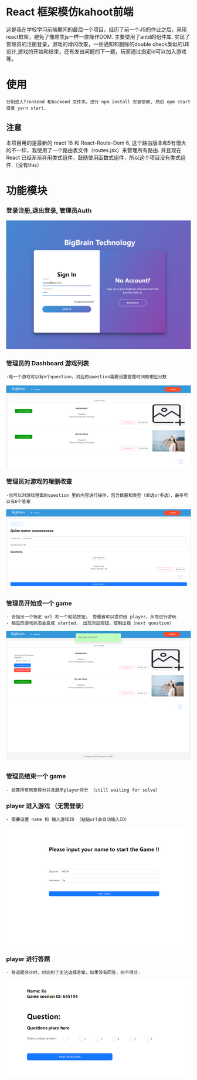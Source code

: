 # React 框架模仿kahoot前端
这是我在学校学习前端期间的最后一个项目，经历了前一个JS的作业之后，采用react框架，避免了像原生js一样一直操作DOM.
主要使用了antd的组件库. 实现了管理员的注册登录，游戏的增闪改查，一些通知和删除的double check类似的UE设计,游戏的开始和结束，还有发出问题的下一题，玩家通过指定id可以加入游戏等。

# 使用
	分别进入frontend 和backend 文件夹，进行 npm install 安装依赖, 然后 npm start 或者 yarn start. 

## 注意
本项目用的是最新的 react 18 和 React-Route-Dom 6, 这个路由版本和5有很大的不一样，我使用了一个路由表文件（routes.jsx）来管理所有路由.
并且现在React 已经渐渐弃用类式组件，鼓励使用函数式组件，所以这个项目没有类式组件.（没有this）
# 功能模块
### 登录注册,退出登录, 管理员Auth
![image](https://github.com/KeKe23333/React-KAHOOT-frontend/blob/master/img/%E6%9C%AA%E5%91%BD%E5%90%8D1683689066.png)
### 管理员的 Dashboard  游戏列表
	-每一个游戏可以有n个question，对应的question需要设置答题时间和相应分数
![image](https://github.com/KeKe23333/React-KAHOOT-frontend/blob/master/img/Dashboard.png)
### 管理员对游戏的增删改查
	-也可以对游戏里面的question 里的内容进行操作，包含数量和类型（单选or多选），最多可以有6个答案
![image](https://github.com/KeKe23333/React-KAHOOT-frontend/blob/master/img/game.png)
### 管理员开始或一个 game
	- 会抛出一个特定 url 和一个粘贴按钮， 管理者可以提供给 player，从而进行游玩
	- 相应的游戏状态会变成 started， 出现对应按钮，控制出题（next question）
![image](https://github.com/KeKe23333/React-KAHOOT-frontend/blob/master/img/start%20and%20end%20game.png)
### 管理员结束一个 game
	- 结算所有玩家得分并且展示player得分 （still waiting for solve）
### player 进入游戏 （无需登录）
	- 需要设置 name 和 输入游戏ID （粘贴url会自动输入ID）
![image](https://github.com/KeKe23333/React-KAHOOT-frontend/blob/master/img/player%20start%20game.png)
### player 进行答题
	- 每道题会计时，时间到了无法选择答案，如果没有回答，则不得分.
![image](https://github.com/KeKe23333/React-KAHOOT-frontend/blob/master/img/playing%20game.png)
